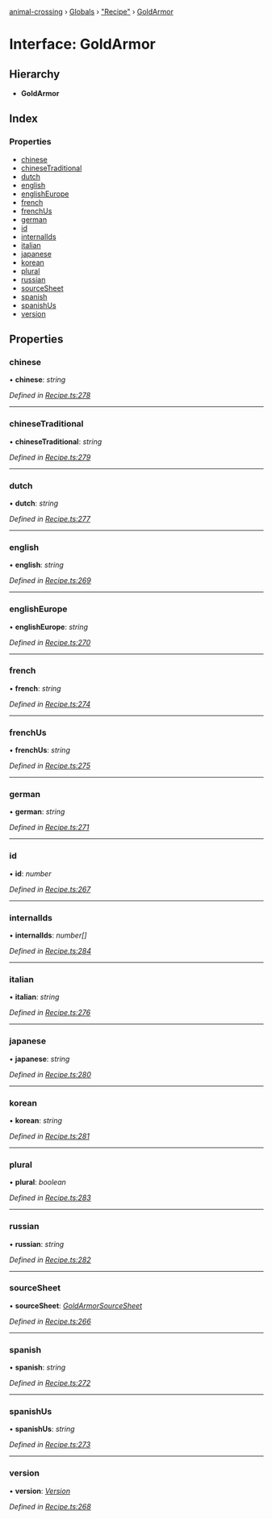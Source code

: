 [animal-crossing](../README.md) › [Globals](../globals.md) › ["Recipe"](../modules/_recipe_.md) › [GoldArmor](_recipe_.goldarmor.md)

# Interface: GoldArmor

## Hierarchy

* **GoldArmor**

## Index

### Properties

* [chinese](_recipe_.goldarmor.md#chinese)
* [chineseTraditional](_recipe_.goldarmor.md#chinesetraditional)
* [dutch](_recipe_.goldarmor.md#dutch)
* [english](_recipe_.goldarmor.md#english)
* [englishEurope](_recipe_.goldarmor.md#englisheurope)
* [french](_recipe_.goldarmor.md#french)
* [frenchUs](_recipe_.goldarmor.md#frenchus)
* [german](_recipe_.goldarmor.md#german)
* [id](_recipe_.goldarmor.md#id)
* [internalIds](_recipe_.goldarmor.md#internalids)
* [italian](_recipe_.goldarmor.md#italian)
* [japanese](_recipe_.goldarmor.md#japanese)
* [korean](_recipe_.goldarmor.md#korean)
* [plural](_recipe_.goldarmor.md#plural)
* [russian](_recipe_.goldarmor.md#russian)
* [sourceSheet](_recipe_.goldarmor.md#sourcesheet)
* [spanish](_recipe_.goldarmor.md#spanish)
* [spanishUs](_recipe_.goldarmor.md#spanishus)
* [version](_recipe_.goldarmor.md#version)

## Properties

###  chinese

• **chinese**: *string*

*Defined in [Recipe.ts:278](https://github.com/Norviah/animal-crossing/blob/37c048c/module/types/Recipe.ts#L278)*

___

###  chineseTraditional

• **chineseTraditional**: *string*

*Defined in [Recipe.ts:279](https://github.com/Norviah/animal-crossing/blob/37c048c/module/types/Recipe.ts#L279)*

___

###  dutch

• **dutch**: *string*

*Defined in [Recipe.ts:277](https://github.com/Norviah/animal-crossing/blob/37c048c/module/types/Recipe.ts#L277)*

___

###  english

• **english**: *string*

*Defined in [Recipe.ts:269](https://github.com/Norviah/animal-crossing/blob/37c048c/module/types/Recipe.ts#L269)*

___

###  englishEurope

• **englishEurope**: *string*

*Defined in [Recipe.ts:270](https://github.com/Norviah/animal-crossing/blob/37c048c/module/types/Recipe.ts#L270)*

___

###  french

• **french**: *string*

*Defined in [Recipe.ts:274](https://github.com/Norviah/animal-crossing/blob/37c048c/module/types/Recipe.ts#L274)*

___

###  frenchUs

• **frenchUs**: *string*

*Defined in [Recipe.ts:275](https://github.com/Norviah/animal-crossing/blob/37c048c/module/types/Recipe.ts#L275)*

___

###  german

• **german**: *string*

*Defined in [Recipe.ts:271](https://github.com/Norviah/animal-crossing/blob/37c048c/module/types/Recipe.ts#L271)*

___

###  id

• **id**: *number*

*Defined in [Recipe.ts:267](https://github.com/Norviah/animal-crossing/blob/37c048c/module/types/Recipe.ts#L267)*

___

###  internalIds

• **internalIds**: *number[]*

*Defined in [Recipe.ts:284](https://github.com/Norviah/animal-crossing/blob/37c048c/module/types/Recipe.ts#L284)*

___

###  italian

• **italian**: *string*

*Defined in [Recipe.ts:276](https://github.com/Norviah/animal-crossing/blob/37c048c/module/types/Recipe.ts#L276)*

___

###  japanese

• **japanese**: *string*

*Defined in [Recipe.ts:280](https://github.com/Norviah/animal-crossing/blob/37c048c/module/types/Recipe.ts#L280)*

___

###  korean

• **korean**: *string*

*Defined in [Recipe.ts:281](https://github.com/Norviah/animal-crossing/blob/37c048c/module/types/Recipe.ts#L281)*

___

###  plural

• **plural**: *boolean*

*Defined in [Recipe.ts:283](https://github.com/Norviah/animal-crossing/blob/37c048c/module/types/Recipe.ts#L283)*

___

###  russian

• **russian**: *string*

*Defined in [Recipe.ts:282](https://github.com/Norviah/animal-crossing/blob/37c048c/module/types/Recipe.ts#L282)*

___

###  sourceSheet

• **sourceSheet**: *[GoldArmorSourceSheet](../enums/_recipe_.goldarmorsourcesheet.md)*

*Defined in [Recipe.ts:266](https://github.com/Norviah/animal-crossing/blob/37c048c/module/types/Recipe.ts#L266)*

___

###  spanish

• **spanish**: *string*

*Defined in [Recipe.ts:272](https://github.com/Norviah/animal-crossing/blob/37c048c/module/types/Recipe.ts#L272)*

___

###  spanishUs

• **spanishUs**: *string*

*Defined in [Recipe.ts:273](https://github.com/Norviah/animal-crossing/blob/37c048c/module/types/Recipe.ts#L273)*

___

###  version

• **version**: *[Version](../enums/_recipe_.version.md)*

*Defined in [Recipe.ts:268](https://github.com/Norviah/animal-crossing/blob/37c048c/module/types/Recipe.ts#L268)*
